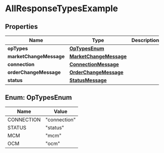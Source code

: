 
# AllResponseTypesExample

## Properties
Name | Type | Description | Notes
------------ | ------------- | ------------- | -------------
**opTypes** | [**OpTypesEnum**](#OpTypesEnum) |  |  [optional]
**marketChangeMessage** | [**MarketChangeMessage**](MarketChangeMessage.md) |  |  [optional]
**connection** | [**ConnectionMessage**](ConnectionMessage.md) |  |  [optional]
**orderChangeMessage** | [**OrderChangeMessage**](OrderChangeMessage.md) |  |  [optional]
**status** | [**StatusMessage**](StatusMessage.md) |  |  [optional]


<a name="OpTypesEnum"></a>
## Enum: OpTypesEnum
Name | Value
---- | -----
CONNECTION | &quot;connection&quot;
STATUS | &quot;status&quot;
MCM | &quot;mcm&quot;
OCM | &quot;ocm&quot;



